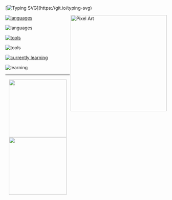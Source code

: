 [![Typing SVG](https://readme-typing-svg.demolab.com?font=unbounded&size=25&duration=2000&pause=1000&color=9D7CD8&repeat=false&random=true&width=435&lines=hi%2C+i'm+mark!)](https://git.io/typing-svg)

<img src="https://i.pinimg.com/originals/9c/62/dd/9c62dd185a366d19f98a457226ea1496.gif" alt="Pixel Art" align="right" width="300">

[![languages](https://readme-typing-svg.demolab.com?font=unbounded&duration=2000&pause=1000&color=7AA2F7&repeat=false&random=true&width=435&lines=languages%3A)](https://git.io/typing-svg)

![languages](https://skillicons.dev/icons?i=go,cpp,python,js,nix,bash)

[![tools](https://readme-typing-svg.demolab.com?font=unbounded&duration=2000&pause=1000&color=7AA2F7&repeat=false&random=true&width=435&lines=tools%3A)](https://git.io/typing-svg)

![tools](https://skillicons.dev/icons?i=git,aws,nodejs,html,css)

[![currently learning](https://readme-typing-svg.demolab.com?font=unbounded&duration=2000&pause=1000&color=7AA2F7&repeat=false&random=true&width=435&lines=currently+learning%3A)](https://git.io/typing-svg)

![learning](https://skillicons.dev/icons?i=kubernetes,rust,ts)

---
<div align="center" style="display: flex; justify-content: center;">
  <a href="https://github.com/xhos">
    <img height="180px" src="https://github-readme-stats.vercel.app/api?username=xhos&theme=tokyonight&show_icons=true&hide_border=true&count_private=true"/>
    <img height="180px" src="https://github-readme-stats.vercel.app/api/top-langs/?username=xhos&theme=tokyonight&show_icons=true&hide_border=true&layout=compact"/>
  </a>
</div>
